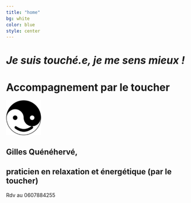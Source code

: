 ```yaml
---
title: "home"
bg: white
color: blue
style: center
---
```


# *Je suis touché.e, je me sens mieux !*
# **Accompagnement par le toucher**

<img src="./img/favicon.png"/>

## Gilles Quénéhervé,  
## praticien en relaxation et énergétique (par le toucher)





<span id="forkongithub">
  <a class="bg-blue">
    Rdv au 0607884255
  </a>
</span>
